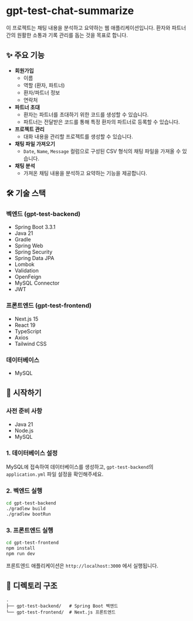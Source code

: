 # gpt-test-chat-summarize

이 프로젝트는 채팅 내용을 분석하고 요약하는 웹 애플리케이션입니다. 환자와 파트너 간의 원활한 소통과 기록 관리를 돕는 것을 목표로 합니다.

## ✨ 주요 기능

- **회원가입**
    - 이름
    - 역할 (환자, 파트너)
    - 환자/파트너 정보
    - 연락처
- **파트너 초대**
    - 환자는 파트너를 초대하기 위한 코드를 생성할 수 있습니다.
    - 파트너는 전달받은 코드를 통해 특정 환자의 파트너로 등록할 수 있습니다.
- **프로젝트 관리**
    - 대화 내용을 관리할 프로젝트를 생성할 수 있습니다.
- **채팅 파일 가져오기**
    - `Date`, `Name`, `Message` 컬럼으로 구성된 CSV 형식의 채팅 파일을 가져올 수 있습니다.
- **채팅 분석**
    - 가져온 채팅 내용을 분석하고 요약하는 기능을 제공합니다.

## 🛠️ 기술 스택

### 벡엔드 (gpt-test-backend)
- Spring Boot 3.3.1
- Java 21
- Gradle
- Spring Web
- Spring Security
- Spring Data JPA
- Lombok
- Validation
- OpenFeign
- MySQL Connector
- JWT

### 프론트엔드 (gpt-test-frontend)
- Next.js 15
- React 19
- TypeScript
- Axios
- Tailwind CSS

### 데이터베이스
- MySQL

## 🚀 시작하기

### 사전 준비 사항
- Java 21
- Node.js
- MySQL

### 1. 데이터베이스 설정
MySQL에 접속하여 데이터베이스를 생성하고, `gpt-test-backend`의 `application.yml` 파일 설정을 확인해주세요.

### 2. 벡엔드 실행
```bash
cd gpt-test-backend
./gradlew build
./gradlew bootRun
```

### 3. 프론트엔드 실행
```bash
cd gpt-test-frontend
npm install
npm run dev
```
프론트엔드 애플리케이션은 `http://localhost:3000` 에서 실행됩니다.

## 📁 디렉토리 구조
```
.
├── gpt-test-backend/   # Spring Boot 벡엔드
└── gpt-test-frontend/  # Next.js 프론트엔드
``` 